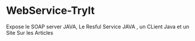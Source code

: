 # WebService-TryIt
Expose le SOAP server JAVA, Le Resful Service  JAVA , un CLient Java et un Site Sur les Articles 
